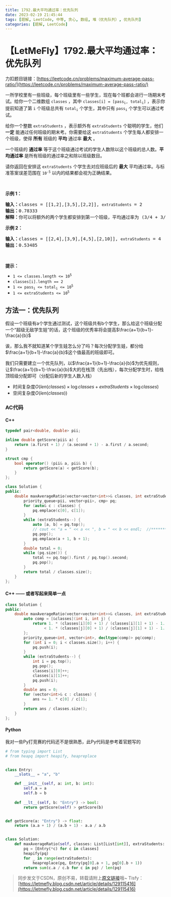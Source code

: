 ```yaml
---
title: 1792.最大平均通过率：优先队列
date: 2023-02-19 21:45:44
tags: [题解, LeetCode, 中等, 贪心, 数组, 堆（优先队列）, 优先队列]
categories: [题解, LeetCode]
---
```


# 【LetMeFly】1792.最大平均通过率：优先队列

力扣题目链接：[https://leetcode.cn/problems/maximum-average-pass-ratio/](https://leetcode.cn/problems/maximum-average-pass-ratio/)

<p>一所学校里有一些班级，每个班级里有一些学生，现在每个班都会进行一场期末考试。给你一个二维数组 <code>classes</code> ，其中 <code>classes[i] = [pass<sub>i</sub>, total<sub>i</sub>]</code> ，表示你提前知道了第 <code>i</code> 个班级总共有 <code>total<sub>i</sub></code> 个学生，其中只有 <code>pass<sub>i</sub></code> 个学生可以通过考试。</p>

<p>给你一个整数 <code>extraStudents</code> ，表示额外有 <code>extraStudents</code> 个聪明的学生，他们 <strong>一定</strong> 能通过任何班级的期末考。你需要给这 <code>extraStudents</code> 个学生每人都安排一个班级，使得 <strong>所有</strong> 班级的 <strong>平均</strong> 通过率 <strong>最大</strong> 。</p>

<p>一个班级的 <strong>通过率</strong> 等于这个班级通过考试的学生人数除以这个班级的总人数。<strong>平均通过率</strong> 是所有班级的通过率之和除以班级数目。</p>

<p>请你返回在安排这 <code><span style="">extraStudents</span></code> 个学生去对应班级后的 <strong>最大</strong> 平均通过率。与标准答案误差范围在 <code>10<sup>-5</sup></code> 以内的结果都会视为正确结果。</p>

<p> </p>

<p><strong>示例 1：</strong></p>

<pre>
<b>输入：</b>classes = [[1,2],[3,5],[2,2]], <code>extraStudents</code> = 2
<b>输出：</b>0.78333
<b>解释：</b>你可以将额外的两个学生都安排到第一个班级，平均通过率为 (3/4 + 3/5 + 2/2) / 3 = 0.78333 。
</pre>

<p><strong>示例 2：</strong></p>

<pre>
<b>输入：</b>classes = [[2,4],[3,9],[4,5],[2,10]], <code>extraStudents</code> = 4
<strong>输出：</strong>0.53485
</pre>

<p> </p>

<p><strong>提示：</strong></p>

<ul>
	<li><code>1 <= classes.length <= 10<sup>5</sup></code></li>
	<li><code>classes[i].length == 2</code></li>
	<li><code>1 <= pass<sub>i</sub> <= total<sub>i</sub> <= 10<sup>5</sup></code></li>
	<li><code>1 <= extraStudents <= 10<sup>5</sup></code></li>
</ul>


    
## 方法一：优先队列

假设一个班级有a个学生通过测试，这个班级共有b个学生，那么给这个班级分配一个“超级无敌学生娃”的话，这个班级的优秀率将会提高$\frac{a+1}{b+1}-\frac{a}{b}$

诶，那么我不就知道某个学生娃怎么分了吗？每次分配学生娃，都分给$\frac{a+1}{b+1}-\frac{a}{b}$这个值最高的班级即可。

我们只需要建立一个优先队列，以$\frac{a+1}{b+1}-\frac{a}{b}$为优先规则，让$\frac{a+1}{b+1}-\frac{a}{b}$大的在栈顶（先出栈），每次分配学生时，给栈顶班级分配即可（分配后新的学生人数入栈）

+ 时间复杂度$O(len(classes)\times \log classes + extraStudents\times \log classes)$
+ 空间复杂度$O(len(classes))$

### AC代码

#### C++

```cpp
typedef pair<double, double> pii;

inline double getScore(pii& a) {
    return (a.first + 1) / (a.second + 1) - a.first / a.second;
}

struct cmp {
    bool operator() (pii& a, pii& b) {
        return getScore(a) < getScore(b);
    }
};

class Solution {
public:
    double maxAverageRatio(vector<vector<int>>& classes, int extraStudents) {
        priority_queue<pii, vector<pii>, cmp> pq;
        for (auto& c : classes) {
            pq.emplace(c[0], c[1]);
        }
        while (extraStudents--) {
            auto [a, b] = pq.top();
            // cout << "a = " << a << ", b = " << b << endl;  //**********
            pq.pop();
            pq.emplace(a + 1, b + 1);
        }
        double total = 0;
        while (pq.size()) {
            total += pq.top().first / pq.top().second;
            pq.pop();
        }
        return total / classes.size();
    }
};
```

#### C++ —— 或者写起来简单一点

```cpp
class Solution {
public:
    double maxAverageRatio(vector<vector<int>>& classes, int extraStudents) {
        auto comp = [&classes](int i, int j) {
            return 1. * (classes[i][0] + 1) / (classes[i][1] + 1) - 1. * classes[i][0] / classes[i][1]
                 < 1. * (classes[j][0] + 1) / (classes[j][1] + 1) - 1. * classes[j][0] / classes[j][1];
        };
        priority_queue<int, vector<int>, decltype(comp)> pq(comp);
        for (int i = 0; i < classes.size(); i++) {
            pq.push(i);
        }
        while (extraStudents--) {
            int i = pq.top();
            pq.pop();
            classes[i][0]++;
            classes[i][1]++;
            pq.push(i);
        }
        double ans = 0;
        for (vector<int>& c : classes) {
            ans += 1. * c[0] / c[1];
        }
        return ans / classes.size();
    }
};
```

#### Python

我对一些Py打竞赛的代码还不是很熟悉，此Py代码是参考着官题写的

```python
# from typing import List
# from heapq import heapify, heapreplace


class Entry:
    __slots__ = "a", "b"

    def __init__(self, a: int, b: int):
        self.a = a
        self.b = b
    
    def __lt__(self, b: "Entry") -> bool:
        return getScore(self) > getScore(b)


def getScore(a: "Entry") -> float:
    return (a.a + 1) / (a.b + 1) - a.a / a.b


class Solution:
    def maxAverageRatio(self, classes: List[List[int]], extraStudents: int) -> float:
        pq = [Entry(*c) for c in classes]
        heapify(pq)
        for _ in range(extraStudents):
            heapreplace(pq, Entry(pq[0].a + 1, pq[0].b + 1))
        return sum(c.a / c.b for c in pq) / len(pq)

```

> 同步发文于CSDN，原创不易，转载请附上[原文链接](https://blog.letmefly.xyz/2023/02/19/LeetCode%201792.%E6%9C%80%E5%A4%A7%E5%B9%B3%E5%9D%87%E9%80%9A%E8%BF%87%E7%8E%87/)哦~
> Tisfy：[https://letmefly.blog.csdn.net/article/details/129115416](https://letmefly.blog.csdn.net/article/details/129115416)
